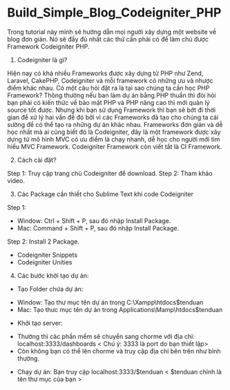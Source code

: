 # Build_Simple_Blog_Codeigniter_PHP

Trong tutorial này mình sẽ hướng dẫn mọi người xây dựng một website về blog đơn giản. Nó sẽ đầy đủ nhất các thứ cần phải có để làm chủ được Framework Codeigniter PHP.

1. Codeigniter là gì?

Hiện nay có khá nhiều Frameworks được xây dựng từ PHP như Zend, Laravel, CakePHP, Codeigniter và mỗi framework có những ưu và nhược điểm khác nhau. Có một câu hỏi đặt ra là tại sao chúng ta cần học PHP Framework? Thông thường nếu ban làm dự án bằng PHP thuần thì đòi hỏi bạn phải có kiến thức về bảo mật PHP và PHP nâng cao thì mới quản lý source tốt được. Nhưng khi bạn sử dụng Framework thì bạn sẽ bớt đi thời gian để xử lý hai vấn đề đó bởi vì các Frameworks đã tạo cho chúng ta cái sường để có thể tạo ra những dự án khác nhau. Frameworks đơn giản và dễ học nhất mà ai cũng biết đó là Codeigniter, đây là một framework được xây dựng từ mô hình MVC có ưu điểm là chạy nhanh, dễ học cho người mới tìm hiểu MVC Framework. Codeigniter Framework còn viết tắt là CI Framework.

2. Cách cài đặt?


Step 1: Truy cập trang chủ Codeigniter để download.
Step 2: Tham khảo video.


3. Các Package cần thiết cho Sublime Text khi code Codeigniter


Step 1:
+ Window: Ctrl + Shift + P, sau đó nhập Install Package.
+ Mac: Command + Shift + P, sau đó nhập Install Package.

Step 2: Install 2 Package.
+ Codeigniter Snippets
+ Codeigniter Unities

4. Các bước khởi tạo dự án:
- Tạo Folder chứa dự án:
+ Window: Tạo thư mục tên dự án trong C:\Xampp\htdocs\$tenduan
+ Mac: Tạo thưc mục tên dự án trong Applications\Mamp\htdocs\$tenduan
- Khởi tạo server:
+ Thường thì các phần mềm sẽ chuyển sang chorme với địa chỉ: localhost:3333/dashboards < Chú ý: 3333 là port do bạn thiết lập>
+ Còn không bạn có thể lên chorme và truy cập địa chỉ bên trên như bình thường.
- Chạy dự án:
Bạn truy cập localhost:3333/$tenduan < $tenduan chính là tên thư mục của bạn >
